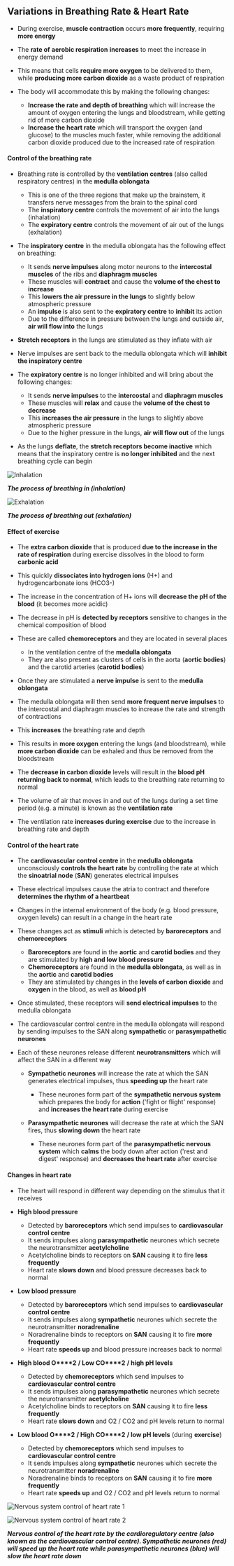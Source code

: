 ## Variations in Breathing Rate & Heart Rate

* During exercise, **muscle contraction** occurs **more frequently**, requiring **more energy**
* The **rate of** **aerobic respiration** **increases** to meet the increase in energy demand
* This means that cells **require more oxygen** to be delivered to them, while **producing more carbon dioxide** as a waste product of respiration
* The body will accommodate this by making the following changes:

  + **Increase the rate and depth of breathing** which will increase the amount of oxygen entering the lungs and bloodstream, while getting rid of more carbon dioxide
  + **Increase the heart rate** which will transport the oxygen (and glucose) to the muscles much faster, while removing the additional carbon dioxide produced due to the increased rate of respiration

#### Control of the breathing rate

* Breathing rate is controlled by the **ventilation centres** (also called respiratory centres) in the **medulla oblongata**

  + This is one of the three regions that make up the brainstem, it transfers nerve messages from the brain to the spinal cord
  + The **inspiratory centre** controls the movement of air into the lungs (inhalation)
  + The **expiratory centre** controls the movement of air out of the lungs (exhalation)
* The **inspiratory centre** in the medulla oblongata has the following effect on breathing:

  + It sends **nerve impulses** along motor neurons to the **intercostal** **muscles** of the ribs and **diaphragm muscles**
  + These muscles will **contract** and cause the **volume of the chest to increase**
  + This **lowers the air pressure in the lungs** to slightly below atmospheric pressure
  + An **impulse** is also sent to the **expiratory centre** to **inhibit** its action
  + Due to the difference in pressure between the lungs and outside air, **air will flow into** the lungs
* **Stretch receptors** in the lungs are stimulated as they inflate with air
* Nerve impulses are sent back to the medulla oblongata which will **inhibit the inspiratory centre**
* The **expiratory centre** is no longer inhibited and will bring about the following changes:

  + It sends **nerve impulses** to the **intercostal** and **diaphragm muscles**
  + These muscles will **relax** and cause the **volume of the chest to decrease**
  + This **increases the air pressure** in the lungs to slightly above atmospheric pressure
  + Due to the higher pressure in the lungs, **air will flow out** of the lungs
* As the lungs **deflate**, the **stretch receptors become inactive** which means that the inspiratory centre is **no longer inhibited** and the next breathing cycle can begin

![Inhalation](Inhalation.png)

***The process of breathing in (inhalation)***

![Exhalation](Exhalation.png)

***The process of breathing out (exhalation)***

#### Effect of exercise

* The **extra carbon dioxide** that is produced **due to the increase in the rate of respiration** during exercise dissolves in the blood to form **carbonic acid**
* This quickly **dissociates into hydrogen ions** (H+) and hydrogencarbonate ions (HCO3-)
* The increase in the concentration of H+ ions will **decrease the pH of the blood** (it becomes more acidic)
* The decrease in pH is **detected by receptors** sensitive to changes in the chemical composition of blood
* These are called **chemoreceptors** and they are located in several places

  + In the ventilation centre of the **medulla oblongata**
  + They are also present as clusters of cells in the aorta (**aortic bodies**) and the carotid arteries (**carotid bodies**)
* Once they are stimulated a **nerve impulse** is sent to the **medulla oblongata**
* The medulla oblongata will then send **more frequent nerve impulses** to the intercostal and diaphragm muscles to increase the rate and strength of contractions
* This **increases** the breathing rate and depth
* This results in **more oxygen** entering the lungs (and bloodstream), while **more carbon dioxide** can be exhaled and thus be removed from the bloodstream
* The **decrease in carbon dioxide** levels will result in the **blood pH returning back to normal**, which leads to the breathing rate returning to normal
* The volume of air that moves in and out of the lungs during a set time period (e.g. a minute) is known as the **ventilation rate**
* The ventilation rate **increases during exercise** due to the increase in breathing rate and depth

#### Control of the heart rate

* The **cardiovascular control centre** in the **medulla oblongata** unconsciously **controls the heart rate** by controlling the rate at which the **sinoatrial node** (**SAN**) generates electrical impulses
* These electrical impulses cause the atria to contract and therefore **determines the rhythm of a heartbeat**
* Changes in the internal environment of the body (e.g. blood pressure, oxygen levels) can result in a change in the heart rate
* These changes act as **stimuli** which is detected by **baroreceptors** and **chemoreceptors**

  + **Baroreceptors** are found in the **aortic** and **carotid bodies** and they are stimulated by **high and low blood pressure**
  + **Chemoreceptors** are found in the **medulla oblongata**, as well as in the **aortic** and **carotid bodies**
  + They are stimulated by changes in the **levels of carbon dioxide** and **oxygen** in the blood, as well as **blood pH**
* Once stimulated, these receptors will **send electrical impulses** to the medulla oblongata
* The cardiovascular control centre in the medulla oblongata will respond by sending impulses to the SAN along **sympathetic** or **parasympathetic neurones**
* Each of these neurones release different **neurotransmitters** which will affect the SAN in a different way

  + **Sympathetic neurones** will increase the rate at which the SAN generates electrical impulses, thus **speeding up** the heart rate

    - These neurones form part of the **sympathetic nervous system** which prepares the body for **action** ('fight or flight' response) and **increases the heart rate** during exercise
  + **Parasympathetic neurones** will decrease the rate at which the SAN fires, thus **slowing down** the heart rate

    - These neurones form part of the **parasympathetic nervous system** which **calms** the body down after action ('rest and digest' response) and **decreases the heart rate** after exercise

#### Changes in heart rate

* The heart will respond in different way depending on the stimulus that it receives
* **High blood pressure**

  + Detected by **baroreceptors** which send impulses to **cardiovascular control centre**
  + It sends impulses along **parasympathetic** neurones which secrete the neurotransmitter **acetylcholine**
  + Acetylcholine binds to receptors on **SAN** causing it to fire **less frequently**
  + Heart rate **slows down** and blood pressure decreases back to normal
* **Low blood pressure**

  + Detected by **baroreceptors** which send impulses to **cardiovascular control centre**
  + It sends impulses along **sympathetic** neurones which secrete the neurotransmitter **noradrenaline**
  + Noradrenaline binds to receptors on **SAN** causing it to fire **more frequently**
  + Heart rate **speeds up** and blood pressure increases back to normal
* **High blood O****2** **/ Low CO****2** **/ high pH levels**

  + Detected by **chemoreceptors** which send impulses to **cardiovascular control centre**
  + It sends impulses along **parasympathetic** neurones which secrete the neurotransmitter **acetylcholine**
  + Acetylcholine binds to receptors on **SAN** causing it to fire **less frequently**
  + Heart rate **slows down** and O2 / CO2 and pH levels return to normal
* **Low blood O****2** **/ High CO****2** **/ low pH levels** (during **exercise**)

  + Detected by **chemoreceptors** which send impulses to **cardiovascular control centre**
  + It sends impulses along **sympathetic** neurones which secrete the neurotransmitter **noradrenaline**
  + Noradrenaline binds to receptors on **SAN** causing it to fire **more frequently**
  + Heart rate **speeds up** and O2 / CO2 and pH levels return to normal

![Nervous system control of heart rate 1](Nervous-system-control-of-heart-rate-1.png)

![Nervous system control of heart rate 2](Nervous-system-control-of-heart-rate-2.png)

***Nervous control of the heart rate by the cardioregulatory centre (also known as the cardiovascular control centre). Sympathetic neurones (red) will speed up the heart rate while parasympathetic neurones (blue) will slow the heart rate down***